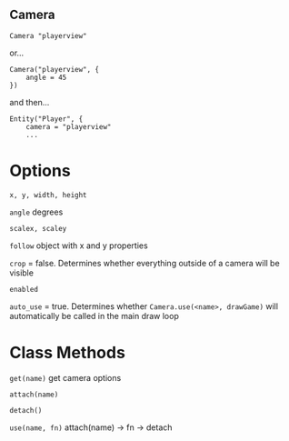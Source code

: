## Camera

`Camera "playerview"`

or...

```
Camera("playerview", {
    angle = 45
})
```

and then...

```
Entity("Player", {
    camera = "playerview"
    ...
```

# Options

`x, y, width, height`

`angle` degrees

`scalex, scaley`

`follow` object with x and y properties

`crop` = false. Determines whether everything outside of a camera will be visible

`enabled`

`auto_use` = true. Determines whether `Camera.use(<name>, drawGame)` will automatically be called in the main draw loop 

# Class Methods

`get(name)` get camera options

`attach(name)`

`detach()`

`use(name, fn)` attach(name) -> fn -> detach

